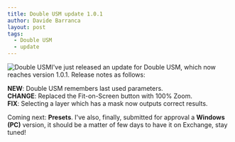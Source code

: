 ```yaml
---
title: Double USM update 1.0.1
author: Davide Barranca
layout: post
tags:
  - Double USM
  - update
---
```

![Double USM][a]I've just released an update for Double USM, which now reaches version 1.0.1. Release notes as follows: 

**NEW**: Double USM remembers last used parameters.  
**CHANGE**: Replaced the Fit-on-Screen button with 100% Zoom.  
**FIX**: Selecting a layer which has a mask now outputs correct results.

Coming next: **Presets**. I've also, finally, submitted for approval a **Windows (PC)** version, it should be a matter of few days to have it on Exchange, stay tuned!

[a]: {{site.baseurl}}/news/images/DoubleUSM_101.png "Double USM 1.0.1"